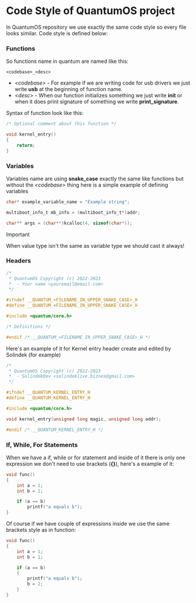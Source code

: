 # Code Style of QuantumOS project
In QuantumOS repository we use exactly the same code style so every file looks similar. Code style is defined below:

### Functions
So functions name in quantum are named like this:
```
<codebase>_<desc>
```
- *\<codebase>* - For example if we are writing code for usb drivers we just write **usb** at the beginning of function name.
- *\<desc>* - When our function initializes something we just write **init** or when it does print signature of something we write **print_signature**. 

Syntax of function look like this:
```c
/* Optional comment about this function */

void kernel_entry()
{
    return;
}
```
### Variables
Variables name are using **snake_case** exactly the same like functions but without the *\<codebase>* thing here is a simple example of defining variables
```c
char* example_variable_name = "Example string";
```
```c
multiboot_info_t mb_info = (multiboot_info_t*)addr;
```
```c
char** args = (char**)kcalloc(4, sizeof(char*));
```
> [!IMPORTANT]
> When value type isn't the same as variable type we should cast it always!
### Headers
```c
/*
 * QuantumOS Copyright (c) 2022-2023
 *  - Your name <youremail@email.com>
 */

#ifndef __QUANTUM_<FILENAME_IN_UPPER_SNAKE_CASE>_H
#define __QUANTUM_<FILENAME_IN_UPPER_SNAKE_CASE>_H

#include <quantum/core.h>

/* Definitions */

#endif /* __QUANTUM_<FILENAME_IN_UPPER_SNAKE_CASE>_H */
```
Here's an example of it for Kernel entry header create and edited by Solindek (for example)

```c
/*
 * QuantumOS Copyright (c) 2022-2023
 *  - SolindekDev <solindeklive.biznes@gmail.com>
 */

#ifndef __QUANTUM_KERNEL_ENTRY_H
#define __QUANTUM_KERNEL_ENTRY_H

#include <quantum/core.h>

void kernel_entry(unsigned long magic, unsigned long addr);

#endif /* __QUANTUM_KERNEL_ENTRY_H */
```
### If, While, For Statements 
When we have a if, while or for statement and inside of it there is only one expression we don't need to use brackets (**{}**), here's a example of it:
```c
void func()
{
    int a = 1;
    int b = 1;

    if (a == b)
        printf("a equals b");
}
```
Of course if we have couple of expressions inside we use the same brackets style as in function:
```c
void func()
{
    int a = 1;
    int b = 1;

    if (a == b)
    {
        printf("a equals b");
        b = 2;
    }
}
```

